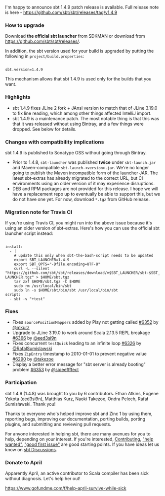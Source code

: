 
  [6290]: https://github.com/sbt/sbt/pull/6290
  [6326]: https://github.com/sbt/sbt/pull/6326
  [6352]: https://github.com/sbt/sbt/pull/6352
  [6353]: https://github.com/sbt/sbt/pull/6353
  [6366]: https://github.com/sbt/sbt/pull/6366
  [@takezoe]: https://github.com/takezoe
  [@RafalSumislawski]: https://github.com/RafalSumislawski
  [@mkurz]: https://github.com/mkurz
  [@sideeffffect]: https://github.com/sideeffffect
  [@eed3si9n]: https://github.com/eed3si9n

I'm happy to announce sbt 1.4.9 patch release is available. Full release note is here - https://github.com/sbt/sbt/releases/tag/v1.4.9

### How to upgrade

Download **the official sbt launcher** from SDKMAN or download from <https://github.com/sbt/sbt/releases/>.

In addition, the sbt version used for your build is upgraded by putting the following in `project/build.properties`:

<code>
sbt.version=1.4.9
</code>

This mechanism allows that sbt 1.4.9 is used only for the builds that you want.

### Highlights

- sbt 1.4.9 fixes JLine 2 fork + JAnsi version to match that of JLine 3.19.0 to fix line reading, which among other things affected IntelliJ import.
- sbt 1.4.9 is a maintenance patch. The most notable thing is that this was that it was released without using Bintray, and a few things were dropped. See below for details.

### Changes with compatibility implications

sbt 1.4.9 is published to Sonatype OSS without going through Bintray.

- Prior to 1.4.8, `sbt-launcher` was published **twice** under `sbt-launch.jar` and Maven-compatible `sbt-launch-<version>.jar`. We're no longer going to publish the Maven incompatible form of the launcher JAR. The latest sbt-extras has already migrated to the correct URL, but CI environments using an older version of it may experience disruptions.
- DEB and RPM packages are not provided for this release. I hope we will have a replacement repo up to eventually be able to support this, but we do not have one yet. For now, download `*.tgz` from GitHub release.

### Migration note for Travis CI

If you're using Travis CI, you might run into the above issue because it's using an older version of sbt-extras. Here's how you can use the official sbt launcher script instead:

<code>
install:
  - |
    # update this only when sbt-the-bash-script needs to be updated
    export SBT_LAUNCHER=1.4.9
    export SBT_OPTS="-Dfile.encoding=UTF-8"
    curl -L --silent "https://github.com/sbt/sbt/releases/download/v$SBT_LAUNCHER/sbt-$SBT_LAUNCHER.tgz" > $HOME/sbt.tgz
    tar zxf $HOME/sbt.tgz -C $HOME
    sudo rm /usr/local/bin/sbt
    sudo ln -s $HOME/sbt/bin/sbt /usr/local/bin/sbt
script:
  - sbt -v "+test"
</code>

### Fixes

- Fixes `sourcePositionMappers` added by Play not getting called [#6352][6352] by [@mkurz][@mkurz]
- Upgrade to JLine 3.19.0 to work around Scala 2.13.5 REPL breakage [#6366][6366] by [@eed3si9n][@eed3si9n]
- Fixes concurrent `testQuick` leading to an infinite loop [#6326][6326] by [@RafalSumislawski][@RafalSumislawski]
- Fixes `ZipEntry` timestamp to 2010-01-01 to prevent negative value [#6290][6290] by [@takezoe][@takezoe]
- Display a better error message for "sbt server is already booting" problem [#6353][6353] by [@sideeffffect][@sideeffffect]

### Participation

sbt 1.4.9 (1.4.8) was brought to you by 6 contributors. Ethan Atkins, Eugene Yokota (eed3si9n), Matthias Kurz, Naoki Takezoe, Ondra Pelech, Rafał Sumisławski. Thank you!

Thanks to everyone who's helped improve sbt and Zinc 1 by using them, reporting bugs, improving our documentation, porting builds, porting plugins, and submitting and reviewing pull requests.

For anyone interested in helping sbt, there are many avenues for you to help, depending on your interest. If you're interested, [Contributing](https://github.com/sbt/sbt/blob/develop/CONTRIBUTING.md), ["help wanted"](https://github.com/sbt/sbt/issues?q=is%3Aissue+is%3Aopen+label%3A%22help+wanted%22), ["good first issue"](https://github.com/sbt/sbt/issues?q=is%3Aissue+is%3Aopen+label%3A%22good+first+issue%22) are good starting points. If you have ideas let us know on [sbt Discussions](https://github.com/sbt/sbt/discussions).

### Donate to April

Apparently April, an active contributor to Scala compiler has been sick without diagnosis. Let's help her out!

https://www.gofundme.com/f/help-april-survive-while-sick
